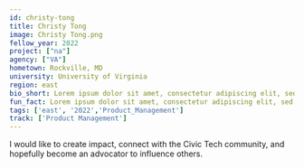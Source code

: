 ```yaml
---
id: christy-tong
title: Christy Tong
image: Christy Tong.png
fellow_year: 2022
project: ["na"]
agency: ["VA"]
hometown: Rockville, MD
university: University of Virginia
region: east
bio_short: Lorem ipsum dolor sit amet, consectetur adipiscing elit, sed do eiusmod tempor incididunt ut labore et dolore magna aliqua. Ut enim ad minim veniam, quis nostrud exercitation ullamco laboris nisi ut aliquip ex ea commodo consequat. 
fun_fact: Lorem ipsum dolor sit amet, consectetur adipiscing elit, sed do eiusmod tempor incididunt ut labore et dolore magna aliqua. Ut quis nostrud laboris. nisi ut aliquip ex ea commodo consequat.
tags: ['east', '2022','Product_Management']
track: ['Product Management']
---
```


I would like to create impact, connect with the Civic Tech community, and hopefully become an advocator to influence others.